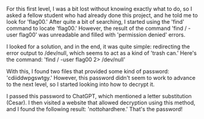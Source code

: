 For this first level, I was a bit lost without knowing exactly what to do, so I asked a fellow student who had already done this project, and he told me to look for 'flag00.' After quite a bit of searching, I started using the 'find' command to locate 'flag00.' 
However, the result of the command 'find / -user flag00' was unreadable and filled with 'permission denied' errors.

I looked for a solution, and in the end, it was quite simple: redirecting the error output to /dev/null, which seems to act as a kind of 'trash can.' Here's the command: 'find / -user flag00 2> /dev/null'

With this, I found two files that provided some kind of password: 'cdiiddwpgswtgy.' 
However, this password didn't seem to work to advance to the next level, so I started looking into how to decrypt it.

I passed this password to ChatGPT, which mentioned a letter substitution (Cesar). I then visited a website that allowed decryption using this method, and I found the following result: 'nottohardhere.' That's the password!
